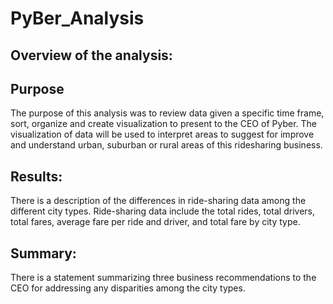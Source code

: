 # PyBer_Analysis

## Overview of the analysis:

## Purpose
The purpose of this analysis was to review data given a specific time frame, sort, organize and create visualization to present to the CEO of Pyber.  The visualization of data will be used to interpret areas to suggest for improve and understand urban, suburban or rural areas of this ridesharing business.

## Results:

There is a description of the differences in ride-sharing data among the different city types. 
Ride-sharing data include the total rides, total drivers, total fares, average fare per ride and driver, and total fare by city type. 

## Summary:

There is a statement summarizing three business recommendations to the CEO for addressing any disparities among the city types. 
